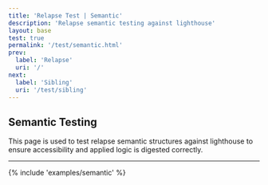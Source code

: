 ```yaml
---
title: 'Relapse Test | Semantic'
description: 'Relapse semantic testing against lighthouse'
layout: base
test: true
permalink: '/test/semantic.html'
prev:
  label: 'Relapse'
  uri: '/'
next:
  label: 'Sibling'
  uri: '/test/sibling'
---
```


## Semantic Testing

This page is used to test relapse semantic structures against lighthouse to ensure accessibility and applied logic is digested correctly.

---

{% include 'examples/semantic' %}
